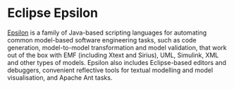 # Eclipse Epsilon

[Epsilon](https://eclipse.org/epsilon) is a family of Java-based scripting languages for automating common model-based software engineering tasks, such as code generation, model-to-model transformation and model validation, that work out of the box with EMF (including Xtext and Sirius), UML, Simulink, XML and other types of models. Epsilon also includes Eclipse-based editors and debuggers, convenient reflective tools for textual modelling and model visualisation, and Apache Ant tasks.